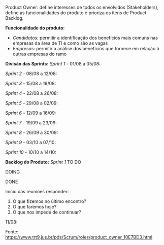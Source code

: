 Product Owner: define interesses de todos os envolvidos (Stakeholders), define as funcionalidades do produto e prioriza os itens de Product Backlog.

**Funcionalidade do produto:** 
- *Candidatos:* permitir a identificação dos benefícios mais comuns nas empresas da área de TI e como são as vagas
- *Empresas:* permitir a análise dos benefícios que fornece em relação à outras empresas do ramo

**Divisão das Sprints:**
*Sprint 1* - 01/08 a 05/08:

*Sprint 2* - 08/08 a 12/08:

*Sprint 3* - 15/08 a 19/08:

*Sprint 4* - 22/08 a 26/08:

*Sprint 5* - 29/08 a 02/09:

*Sprint 6* - 12/09 a 16/09:

*Sprint 7* - 19/09 a 23/09:

*Sprint 8* - 26/09 a 30/09:

*Sprint 9* - 03/10 a 07/10:

*Sprint 10* - 10/10 a 14/10:


**Backlog do Produto:**
*Sprint 1*
TO DO

DOING

DONE


Início das reuniões responder:
1. O que fizemos no último encontro?
2. O que faremos hoje?
3. O que nos impede de continuar?

11/08:


Fonte: https://www.trt9.jus.br/pds/Scrum/roles/product_owner_10E7BD3.html

